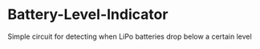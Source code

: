 # Battery-Level-Indicator
Simple circuit for detecting when LiPo batteries drop below a certain level
